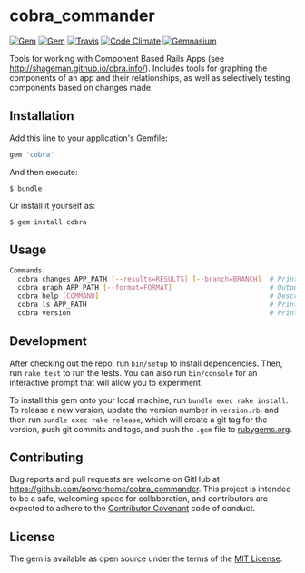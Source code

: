 # cobra_commander

[![Gem](https://img.shields.io/gem/dv/cobra_commander/stable.svg)](https://rubygems.org/gems/cobra_commander)
[![Gem](https://img.shields.io/gem/v/cobra_commander.svg)](https://rubygems.org/gems/cobra_commander)
[![Travis](https://img.shields.io/travis/powerhome/cobra_commander.svg)](https://travis-ci.org/powerhome/cobra_commander)
[![Code Climate](https://img.shields.io/codeclimate/github/powerhome/cobra_commander.svg)](https://codeclimate.com/github/powerhome/cobra_commander)
[![Gemnasium](https://img.shields.io/gemnasium/powerhome/cobra_commander.svg)](https://gemnasium.com/github.com/powerhome/cobra_commander)

Tools for working with Component Based Rails Apps (see http://shageman.github.io/cbra.info/). Includes tools for graphing the components of an app and their relationships, as well as selectively testing components based on changes made.

## Installation

Add this line to your application's Gemfile:

```ruby
gem 'cobra'
```

And then execute:

    $ bundle

Or install it yourself as:

    $ gem install cobra

## Usage

```bash
Commands:
  cobra changes APP_PATH [--results=RESULTS] [--branch=BRANCH]  # Prints list of changed files
  cobra graph APP_PATH [--format=FORMAT]                        # Outputs graph
  cobra help [COMMAND]                                          # Describe available commands or one specific command
  cobra ls APP_PATH                                             # Prints tree of components for an app
  cobra version                                                 # Prints version
```

## Development

After checking out the repo, run `bin/setup` to install dependencies. Then, run `rake test` to run the tests. You can also run `bin/console` for an interactive prompt that will allow you to experiment.

To install this gem onto your local machine, run `bundle exec rake install`. To release a new version, update the version number in `version.rb`, and then run `bundle exec rake release`, which will create a git tag for the version, push git commits and tags, and push the `.gem` file to [rubygems.org](https://rubygems.org).

## Contributing

Bug reports and pull requests are welcome on GitHub at https://github.com/powerhome/cobra_commander. This project is intended to be a safe, welcoming space for collaboration, and contributors are expected to adhere to the [Contributor Covenant](http://contributor-covenant.org) code of conduct.

## License

The gem is available as open source under the terms of the [MIT License](http://opensource.org/licenses/MIT).
